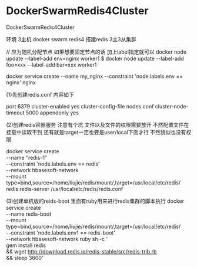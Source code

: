 # DockerSwarmRedis4Cluster
DockerSwarmRedis4Cluster

环境 3主机  docker swarm redis4 搭建redis 3主3从集群

// 应为随机分配节点 如果想要固定节点的话 加上label指定就可以
docker node update --label-add env=nginx worker1
$ docker node update --label-add foo=xxx --label-add bar=xxx worker1

docker service create --name my_nginx --constraint 'node.labels.env == nginx' nginx


(1)先创建redis.conf 内容如下

port 6379
cluster-enabled yes
cluster-config-file nodes.conf
cluster-node-timeout 5000
appendonly yes



(2)创建redis容器服务 
注意有个坑 文件以及文件的权限需要放开 不然配置文件在挂载中读取不到
           还有就是target一定也要是user/local下面才行 不然貌似也没有权限

docker service create   
--name "redis-1"   
--constraint 'node.labels.env == redis'   
--network hbasesoft-network   
--mount type=bind,source=/home/liujie/redis/mount/,target=/usr/local/etc/redis/   
redis redis-server /usr/local/etc/redis/redis.conf



(3)创建单机版的reids-boot 里面有ruby用来进行redis集群的脚本执行
docker service create \
--name redis-boot \
--mount type=bind,source=/home/liujie/redis/mount/,target=/usr/local/etc/redis/ \
--constraint 'node.labels.env1 == redis-boot'  \
--network hbasesoft-network ruby sh -c '\
  gem install redis \
  && wget http://download.redis.io/redis-stable/src/redis-trib.rb \
  && sleep 3600'




